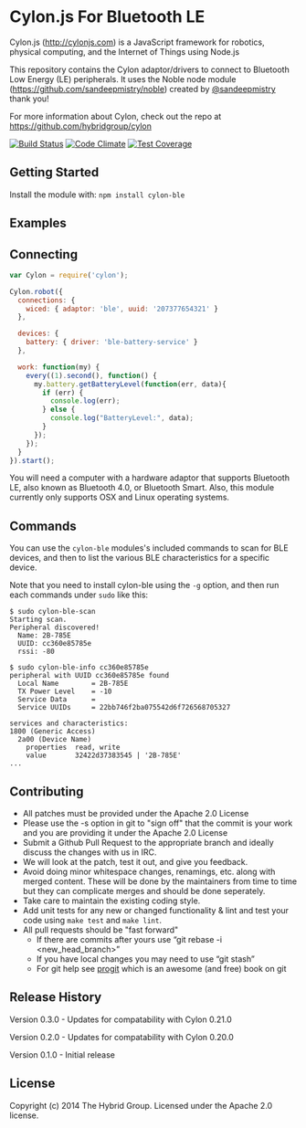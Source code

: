 # Cylon.js For Bluetooth LE

Cylon.js (http://cylonjs.com) is a JavaScript framework for robotics, physical computing, and the Internet of Things using Node.js

This repository contains the Cylon adaptor/drivers to connect to Bluetooth Low Energy (LE) peripherals. It uses the Noble node module (https://github.com/sandeepmistry/noble) created by [@sandeepmistry](https://github.com/sandeepmistry) thank you!

For more information about Cylon, check out the repo at
https://github.com/hybridgroup/cylon

[![Build Status](https://secure.travis-ci.org/hybridgroup/cylon-ble.png?branch=master)](http://travis-ci.org/hybridgroup/cylon-ble) [![Code Climate](https://codeclimate.com/github/hybridgroup/cylon-ble/badges/gpa.svg)](https://codeclimate.com/github/hybridgroup/cylon-ble) [![Test Coverage](https://codeclimate.com/github/hybridgroup/cylon-ble/badges/coverage.svg)](https://codeclimate.com/github/hybridgroup/cylon-ble)

## Getting Started

Install the module with: `npm install cylon-ble`

## Examples

## Connecting

```javascript
var Cylon = require('cylon');

Cylon.robot({
  connections: {
    wiced: { adaptor: 'ble', uuid: '207377654321' }
  },

  devices: {
    battery: { driver: 'ble-battery-service' }
  },

  work: function(my) {
    every((1).second(), function() {
      my.battery.getBatteryLevel(function(err, data){
        if (err) {
          console.log(err);
        } else {
          console.log("BatteryLevel:", data);
        }
      });
    });
  }
}).start();
```
You will need a computer with a hardware adaptor that supports Bluetooth LE, also known as Bluetooth 4.0, or Bluetooth Smart. Also, this module currently only supports OSX and Linux operating systems.

## Commands

You can use the `cylon-ble` modules's included commands to scan for BLE devices, and then to list the various BLE characteristics for a specific device.

Note that you need to install cylon-ble using the `-g` option, and then run each commands under `sudo` like this:

```
$ sudo cylon-ble-scan
Starting scan.
Peripheral discovered!
  Name: 2B-785E
  UUID: cc360e85785e
  rssi: -80
```

```
$ sudo cylon-ble-info cc360e85785e
peripheral with UUID cc360e85785e found
  Local Name        = 2B-785E
  TX Power Level    = -10
  Service Data      = 
  Service UUIDs     = 22bb746f2ba075542d6f726568705327

services and characteristics:
1800 (Generic Access)
  2a00 (Device Name)
    properties  read, write
    value       32422d37383545 | '2B-785E'
...
```

## Contributing

* All patches must be provided under the Apache 2.0 License
* Please use the -s option in git to "sign off" that the commit is your work and you are providing it under the Apache 2.0 License
* Submit a Github Pull Request to the appropriate branch and ideally discuss the changes with us in IRC.
* We will look at the patch, test it out, and give you feedback.
* Avoid doing minor whitespace changes, renamings, etc. along with merged content. These will be done by the maintainers from time to time but they can complicate merges and should be done seperately.
* Take care to maintain the existing coding style.
* Add unit tests for any new or changed functionality & lint and test your code using `make test` and `make lint`.
* All pull requests should be "fast forward"
  * If there are commits after yours use “git rebase -i <new_head_branch>”
  * If you have local changes you may need to use “git stash”
  * For git help see [progit](http://git-scm.com/book) which is an awesome (and free) book on git

## Release History

Version 0.3.0 - Updates for compatability with Cylon 0.21.0

Version 0.2.0 - Updates for compatability with Cylon 0.20.0

Version 0.1.0 - Initial release

## License

Copyright (c) 2014 The Hybrid Group. Licensed under the Apache 2.0 license.
